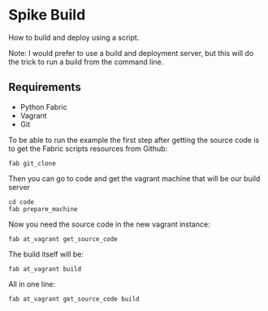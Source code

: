 # Spike Build

How to build and deploy using a script.

Note: I would prefer to use a build and deployment server, but this will do the trick to run a build from the command line.

## Requirements

* Python Fabric
* Vagrant
* Git

To be able to run the example the first step after getting the source code is to get the Fabric scripts resources from Github:
```
fab git_clone
```

Then you can go to code and get the vagrant machine that will be our build server
```
cd code
fab prepare_machine

```

Now you need the source code in the new vagrant instance:
```
fab at_vagrant get_source_code
```

The build itself will be:
```
fab at_vagrant build
```

All in one line:
```
fab at_vagrant get_source_code build
```
